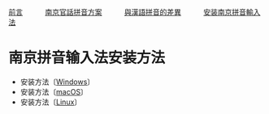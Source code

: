 <tr>
<td><a style="margin-right: 40px;" href="https://uliloewi.github.io/LangJinPinIn/CiwnIwn">前言</a></td>
<td ><a style="margin-right: 40px;" href="https://uliloewi.github.io/LangJinPinIn/PinInFangAng">南京官話拼音方案</a></td>
<td ><a style="margin-right: 40px;" href="https://uliloewi.github.io/LangJinPinIn/LinIwnChaI">與漢語拼音的差異</a></td>
<td ><a style="margin-right: 40px;" href="https://uliloewi.github.io/LangJinPinIn/angzhuangfa">安装南京拼音輸入法</a></td>
</tr>

# 南京拼音输入法安装方法

- 安装方法〔<a  href="https://uliloewi.github.io/LangJinPinIn/weasel">Windows</a>〕
- 安装方法〔<a  href="https://uliloewi.github.io/LangJinPinIn/squirrel">macOS</a>〕
- 安装方法〔<a  href="https://uliloewi.github.io/LangJinPinIn/ibus">Linux</a>〕
<!---
- 安装方法〔<a  href="https://uliloewi.github.io/LangJinPinIn/trime">Android</a>〕
- 安装方法〔<a  href="https://uliloewi.github.io/LangJinPinIn/irime">iOS</a>〕
--->